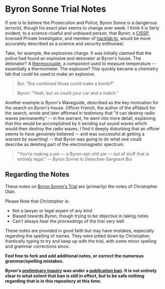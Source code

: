 
Byron Sonne Trial Notes
=======================

If one is to believe the Prosecution and Police, Byron Sonne is a dangerous terrorist, though his exact plan seems to change ever week. I think it is fairly evident, to a science-clueful and unbiased person, that Byron, a [CISSP](http://en.wikipedia.org/wiki/Certified_Information_Systems_Security_Professional), licensed Private Investigator, and member of [hacklab.to](http://hacklab.to/), would be more accurately described as a science and security enthusiast.

Take, for example, the explosives charge. It was initially claimed that the police had found an explosive and detonator at Byron's house. The detonator? A [thermocouple](http://en.wikipedia.org/wiki/Thermocouple), a component used to measure temperature -- essentially a thermometer. The explosive? This quickly became a chemistry lab that could be used to make an explosive.

> Bui: "But combined those could make a bomb?"
>
> Byron: "Yeah, but so could your car and a match."

Another example is Byron's Waveguide, described as the key motivation for the search on Byron's house. Officer French, the author of the affidavit for the search, wrote and later affirmed in testimony that "it can destroy radio waves permanently" -- in the warrant, he went into more detail, explaining that this would be accomplished by it sending out sound waves which would then destroy the radio waves. I find it deeply disturbing that an officer seems to have genuinely believed -- and was successful at getting a warrant by asserting! -- that Byron was going to do what one could describe as deleting part of the electromagnetic spectrum.

> "You're making a pie — a Byron-eat-shit pie — out of stuff that is entirely legal." -- Byron Sonne to Detective-Sergeant Bui

Regarding the Notes
-------------------

These notes on [Byron Sonne's Trial](http://freebyron.org/index.php/Main_Page) are (primarily) the notes of Christopher Olah.

Please Note that Christopher is:

 * Not a lawyer or legal expert of any kind
 * Biased towards Byron, though trying to be objective in taking notes
 * Can't always hear the proceedings of the trial very well

These notes are provided in good faith but may have mistakes, especially regarding the spelling of names. They were jotted down by Christopher, frantically typing to try and keep up with the trial, with some minor spelling and grammar corrections since.

**Feel free to fork and add additional notes, or correct the numerous grammar/spelling mistakes.**

**Byron's [preliminary inquiry](http://info.lawyershop.ca/criminal/index.php/archives/2009/06/12/the-purpose-of-a-preliminary-inquiry/) was under a [publication ban](http://en.wikipedia.org/wiki/Publication_ban). It is not entirely clear to what extent that ban is still in effect, but to be safe nothing regarding that is in this repository at this time.**


